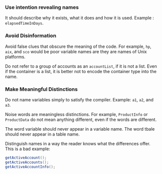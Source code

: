 ### Use intention revealing names 
It should describe why it exists, what it does and how it is used. Example : `elapsedTimeInDays`.

### Avoid Disinformation
Avoid false clues that obscure the meaning of the code. For example, `hp`, `aix`, and `sco` would be poor variable names are they are names of Unix platforms.

Do not refer to a group of accounts as an `accountList`, if it is not a list.  Even if the container is a list, it is better not to encode the container type into the name.

### Make Meaningful Distinctions
Do not name variables simply to satisfy the compiler. Example: `a1`, `a2`, and `a3`.

Noise words are meaningless distinctions.  For example, `ProductInfo` or `ProductData` do not mean anything different, even if the words are different.

The word variable should never appear in a variable name. The word tbale should never appear in a table name.

Distinguish names in a way  the reader knows what the differences offer. This is a bad example:
``` java
getActiveAccount();
getActiveAccounts();
getActiveAccountInfo();
```

